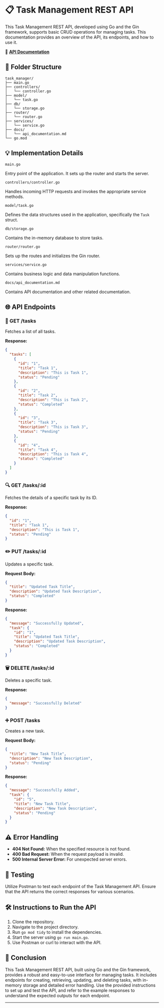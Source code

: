 # 📋 Task Management REST API

This Task Management REST API, developed using Go and the Gin framework, supports basic CRUD operations for managing tasks. This documentation provides an overview of the API, its endpoints, and how to use it.

🔗 **[API Documentation](https://documenter.getpostman.com/view/32898780/2sA3kd9cJG)**

## 📁 Folder Structure

```
task_manager/
├── main.go
├── controllers/
│   └── controller.go
├── model/
│   └── task.go
├── db/
│   └── storage.go
├── router/
│   └── router.go
├── services/
│   └── service.go
├── docs/
│   └── api_documentation.md
└── go.mod
```

## 💡 Implementation Details

`main.go`

Entry point of the application. It sets up the router and starts the server.

`controllers/controller.go`

Handles incoming HTTP requests and invokes the appropriate service methods.

`model/task.go`

Defines the data structures used in the application, specifically the `Task` struct.

`db/storage.go`

Contains the in-memory database to store tasks.

`router/router.go`

Sets up the routes and initializes the Gin router.

`services/service.go`

Contains business logic and data manipulation functions.

`docs/api_documentation.md`

Contains API documentation and other related documentation.

## 🌐 API Endpoints

### 📜 GET /tasks

Fetches a list of all tasks.

**Response:**

```json
{
  "tasks": [
    {
      "id": "1",
      "title": "Task 1",
      "description": "This is Task 1",
      "status": "Pending"
    },
    {
      "id": "2",
      "title": "Task 2",
      "description": "This is Task 2",
      "status": "Completed"
    },
    {
      "id": "3",
      "title": "Task 3",
      "description": "This is Task 3",
      "status": "Pending"
    },
    {
      "id": "4",
      "title": "Task 4",
      "description": "This is Task 4",
      "status": "Completed"
    }
  ]
}
```

### 🔍 GET /tasks/:id

Fetches the details of a specific task by its ID.

**Response:**

```json
{
  "id": "1",
  "title": "Task 1",
  "description": "This is Task 1",
  "status": "Pending"
}
```

### ✏️ PUT /tasks/:id

Updates a specific task.

**Request Body:**

```json
{
  "title": "Updated Task Title",
  "description": "Updated Task Description",
  "status": "Completed"
}
```

**Response:**

```json
{
  "message": "Successfully Updated",
  "task": {
    "id": "1",
    "title": "Updated Task Title",
    "description": "Updated Task Description",
    "status": "Completed"
  }
}
```

### 🗑️ DELETE /tasks/:id

Deletes a specific task.

**Response:**

```json
{
  "message": "Successfully Deleted"
}
```

### ➕ POST /tasks

Creates a new task.

**Request Body:**

```json
{
  "title": "New Task Title",
  "description": "New Task Description",
  "status": "Pending"
}
```

**Response:**

```json
{
  "message": "Successfully Added",
  "task": {
    "id": "5",
    "title": "New Task Title",
    "description": "New Task Description",
    "status": "Pending"
  }
}
```

## ⚠️ Error Handling

- **404 Not Found:** When the specified resource is not found.
- **400 Bad Request:** When the request payload is invalid.
- **500 Internal Server Error:** For unexpected server errors.

## 🧪 Testing

Utilize Postman to test each endpoint of the Task Management API. Ensure that the API returns the correct responses for various scenarios.

## 🛠️ Instructions to Run the API

1. Clone the repository.
2. Navigate to the project directory.
3. Run `go mod tidy` to install the dependencies.
4. Start the server using `go run main.go`.
5. Use Postman or curl to interact with the API.

## 🏁 Conclusion

This Task Management REST API, built using Go and the Gin framework, provides a robust and easy-to-use interface for managing tasks. It includes endpoints for creating, retrieving, updating, and deleting tasks, with in-memory storage and detailed error handling. Use the provided instructions to set up and test the API, and refer to the example responses to understand the expected outputs for each endpoint.

---
